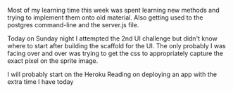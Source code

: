 Most of my learning time this week was spent learning new methods and trying to implement them onto old
material. Also getting used to the postgres command-line and the server.js file.

Today on Sunday night I attempted the 2nd UI challenge but didn't know where to start after building the scaffold for the UI.
The only probably I was facing over and over was trying to get the css to appropriately capture the exact pixel on the
sprite image.

I will probably start on the Heroku Reading on deploying an app with the extra time I have today
